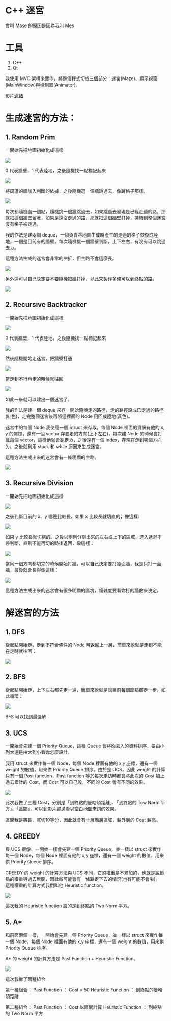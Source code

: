 # C++ 迷宮
會叫 Mase 的原因是因為我叫 Mes

# 工具

1. C++
2. Qt

我使用 MVC 架構來實作，將整個程式切成三個部分：迷宮(Maze)、顯示視窗(MainWindow)與控制器(Animator)。

影片[連結](https://www.youtube.com/watch?v=hkr8zXTF1jI&ab_channel=Mes)

# 生成迷宮的方法：

## 1. Random Prim

一開始先把地圖初始化成這樣

![](https://i.imgur.com/6fr5Lez.png)

0 代表牆壁，1 代表陸地，之後隨機找一點標記起來

![](https://i.imgur.com/NRhfyE5.png)

將周遭的牆加入判斷的依據，之後隨機選一個牆跳過去，像跳格子那樣。

![](https://i.imgur.com/1Io1X7M.png)

每次都隨機選一個點，隨機挑一個牆跳過去，如果跳過去發現是已經走過的路，那就把這個牆壁留著，如果是還沒走過的路，那就把這個牆壁打掉，持續到整個迷宮沒有格子被走過。

我的作法是建兩個 deque，一個負責將地圖生成時產生的走過的格子恢復成陸地，一個是目前有的牆壁，每次隨機挑一個牆壁判斷，上下左右，有沒有可以跳過去ㄉ。

這種方法生成的迷宮會非常的曲折，但主路不會這麼長。

![](https://i.imgur.com/BRVUjC9.png)

另外還可以自己決定要不要隨機把牆打掉，以此來製作多條可以到終點的路。

![](https://i.imgur.com/Sdg0l2J.png)


## 2. Recursive Backtracker

一開始先把地圖初始化成這樣

![](https://i.imgur.com/6fr5Lez.png)

0 代表牆壁，1 代表陸地，之後隨機找一點標記起來

![](https://i.imgur.com/qQutbyk.png)

然後隨機開始走迷宮，把牆壁打通

![](https://i.imgur.com/5GfOAJk.png)

當走到不行再走的時候就往回

![](https://i.imgur.com/6bTiPdz.png)

如此一來就可以建出一個迷宮了。

我的作法是建一個 deque 來存一開始隨機走的路徑，走的路徑設成已走過的路徑(紅色)，走完整個迷宮後再將這裡面的 Node 用回成陸地(黃色)。

迷宮中的每個 Node 我使用一個 Struct 來存取，每個 Node 裡面的資訊有他的 x, y 的座標，還有一個 vector 存要走的方向(上下左右)，每次建 Node 的時候會打亂這個 vector，這樣他就會亂走ㄌ，之後還有一個 index，存現在走到哪個方向ㄌ。之後就利用 stack 和 while 迴圈來生成迷宮。

這種方法生成出來的迷宮會有一條明顯的主路。

![](https://i.imgur.com/cdGvPE1.png)

## 3. Recursive Division

一開始先把地圖初始化成這樣

![](https://i.imgur.com/6cnV6Le.png)

之後判斷目前的 x、y 哪邊比較長，如果 x 比較長就切直的，像這樣:

![](https://i.imgur.com/y7AjfJG.png)

如果 y 比較長就切橫的。之後以剛剛分割出來的左右或上下的區域，進入遞迴不停判斷，直到不能再切的時後返回，像這樣：

![](https://i.imgur.com/PTGw2r7.png)

當同一個方向都切完的時候開始打牆，可以自己決定要打幾面牆，我是只打一面牆，最後就會長得像這樣：

![](https://i.imgur.com/TPNFA1S.png)

這種方法生成出來的迷宮會有很多明顯的區塊，複雜度要看妳打的牆數來決定。

# 解迷宮的方法

## 1. DFS

從起點開始走，走到不符合條件的 Node 時返回上一層，簡單來說就是走到不能在走時就往回：

![](https://i.imgur.com/aRBvdUa.jpg)

## 2. BFS

從起點開始走，上下左右都先走一遍，簡單來說就是讓目前每個節點都走一步，如此循環：

![](https://i.imgur.com/UMy7qP7.jpg)

BFS 可以找到最佳解

## 3. UCS

一開始會先建一個 Priority Queue，這種 Queue 會將妳丟入的資料排序，要由小到大還是由大到小看妳怎麼設計。

我用 struct 來實作每一個 Node，每個 Node 裡面有他的 x,y 座標，還有一個 weight 的數值，用來供 Priority Queue 排序，由於是 UCS，因此 weight 的計算只有一個 Past function，Past function 等於每次走訪時都會將此次的 Cost 加上過去累計的 Cost，而 Cost 可以自己設，不同的 Cost 會有不同的效果。

![](https://i.imgur.com/zJ8sjf8.jpg)

此次我做了三種 Cost，分別是「到終點的曼哈頓距離」、「到終點的 Tow Norm 平方」、「區間」，可以到影片那邊看以空白地圖來跑的效果。

區間我是將長、寬切10等分，因此就會有十層階層區域，越外層的 Cost 越高。

## 4. GREEDY

與 UCS 很像，一開始一樣會先建一個 Priority Queue，並一樣以 struct 來實作每一個 Node，每個 Node 裡面有他的 x,y 座標，還有一個 weight 的數值，用來供 Priority Queue 排序。

GREEDY 的 weight 的計算方法與 UCS 不同，它的權重是不累加的，也就是說節點的權重與過去無關，因此較可能會有一條路走下去的情況(也有可能不會啦)。 這種權重的計算方式我們叫他 Heuristic function。

![](https://i.imgur.com/nYLnGFI.jpg)

這次我的 Heuristic function 設的是到終點的 Two Norm 平方。

## 5. A\*

和前面兩個一樣，一開始會先建一個 Priority Queue，並一樣以 struct 來實作每一個 Node，每個 Node 裡面有他的 x,y 座標，還有一個 weight 的數值，用來供 Priority Queue 排序。

A\* 的 weight 的計算方法是 Past Function + Heuristic Function。

![](https://i.imgur.com/ge4denq.jpg)

這次我做了兩種組合

第一種組合：
Past Function ： Cost = 50
Heuristic Function ： 到終點的曼哈頓距離

第二種組合：
Past Function ： Cost 以區間計算
Heuristic Function ： 到終點的 Two Norm 平方
